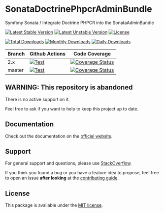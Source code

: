 <!--
DO NOT EDIT THIS FILE!

It's auto-generated by sonata-project/dev-kit package.
-->

# SonataDoctrinePhpcrAdminBundle

Symfony Sonata / Integrate Doctrine PHPCR into the SonataAdminBundle

[![Latest Stable Version](https://poser.pugx.org/sonata-project/doctrine-phpcr-admin-bundle/v/stable)](https://packagist.org/packages/sonata-project/doctrine-phpcr-admin-bundle)
[![Latest Unstable Version](https://poser.pugx.org/sonata-project/doctrine-phpcr-admin-bundle/v/unstable)](https://packagist.org/packages/sonata-project/doctrine-phpcr-admin-bundle)
[![License](https://poser.pugx.org/sonata-project/doctrine-phpcr-admin-bundle/license)](https://packagist.org/packages/sonata-project/doctrine-phpcr-admin-bundle)

[![Total Downloads](https://poser.pugx.org/sonata-project/doctrine-phpcr-admin-bundle/downloads)](https://packagist.org/packages/sonata-project/doctrine-phpcr-admin-bundle)
[![Monthly Downloads](https://poser.pugx.org/sonata-project/doctrine-phpcr-admin-bundle/d/monthly)](https://packagist.org/packages/sonata-project/doctrine-phpcr-admin-bundle)
[![Daily Downloads](https://poser.pugx.org/sonata-project/doctrine-phpcr-admin-bundle/d/daily)](https://packagist.org/packages/sonata-project/doctrine-phpcr-admin-bundle)

Branch | Github Actions | Code Coverage |
------ | -------------- | ------------- |
2.x    | [![Test][test_stable_badge]][test_stable_link]     | [![Coverage Status][coverage_stable_badge]][coverage_stable_link]     |
master | [![Test][test_unstable_badge]][test_unstable_link] | [![Coverage Status][coverage_unstable_badge]][coverage_unstable_link] |

## WARNING: This repository is abandoned

There is no active support on it.

Feel free to ask if you want to help to keep this project up to date.

## Documentation

Check out the documentation on the [official website](https://sonata-project.org/bundles/doctrine-phpcr-admin).

## Support

For general support and questions, please use [StackOverflow](http://stackoverflow.com/questions/tagged/sonata).

If you think you found a bug or you have a feature idea to propose, feel free to open an issue
**after looking** at the [contributing guide](CONTRIBUTING.md).

## License

This package is available under the [MIT license](LICENSE).

[test_stable_badge]: https://github.com/sonata-project/SonataDoctrinePhpcrAdminBundle/workflows/Test/badge.svg?branch=2.x
[test_stable_link]: https://github.com/sonata-project/SonataDoctrinePhpcrAdminBundle/actions?query=workflow:test+branch:2.x
[test_unstable_badge]: https://github.com/sonata-project/SonataDoctrinePhpcrAdminBundle/workflows/Test/badge.svg?branch=master
[test_unstable_link]: https://github.com/sonata-project/SonataDoctrinePhpcrAdminBundle/actions?query=workflow:test+branch:master

[coverage_stable_badge]: https://codecov.io/gh/sonata-project/SonataDoctrinePhpcrAdminBundle/branch/2.x/graph/badge.svg
[coverage_stable_link]: https://codecov.io/gh/sonata-project/SonataDoctrinePhpcrAdminBundle/branch/2.x
[coverage_unstable_badge]: https://codecov.io/gh/sonata-project/SonataDoctrinePhpcrAdminBundle/branch/master/graph/badge.svg
[coverage_unstable_link]: https://codecov.io/gh/sonata-project/SonataDoctrinePhpcrAdminBundle/branch/master
